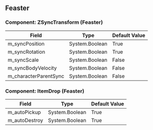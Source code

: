 ## Feaster

### Component: ZSyncTransform (Feaster)

|Field|Type|Default Value|
|---|---|---|
|m_syncPosition|System.Boolean|True|
|m_syncRotation|System.Boolean|True|
|m_syncScale|System.Boolean|False|
|m_syncBodyVelocity|System.Boolean|False|
|m_characterParentSync|System.Boolean|False|

### Component: ItemDrop (Feaster)

|Field|Type|Default Value|
|---|---|---|
|m_autoPickup|System.Boolean|True|
|m_autoDestroy|System.Boolean|True|


